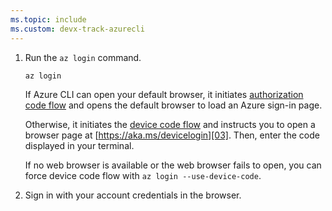 ```yaml
---
ms.topic: include
ms.custom: devx-track-azurecli
---
```


1. Run the `az login` command.

   ```azurecli-interactive
   az login
   ```

   If Azure CLI can open your default browser, it initiates [authorization code flow][01] and opens
   the default browser to load an Azure sign-in page.

   Otherwise, it initiates the [device code flow][02] and instructs you to open a browser page at
   [https://aka.ms/devicelogin][03]. Then, enter the code displayed in your terminal.

   If no web browser is available or the web browser fails to open, you can force device code flow
   with `az login --use-device-code`.

1. Sign in with your account credentials in the browser.

<!-- updated link references -->

[01]: /azure/active-directory/develop/v2-oauth2-auth-code-flow
[02]: /azure/active-directory/develop/v2-oauth2-device-code
[03]: https://aka.ms/devicelogin
